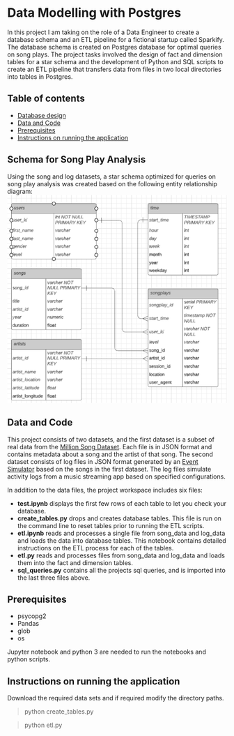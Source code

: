 # Data Modelling with Postgres
> 
In this project I am taking on the role of a Data Engineer to create a database schema and an ETL pipeline for a fictional startup called Sparkify. The database schema is created on Postgres database for optimal queries on song plays. The project tasks involved the design of fact and dimension tables for a star schema and the development of Python and SQL scripts to create an ETL pipeline that transfers data from files in two local directories into tables in Postgres.

## Table of contents

* [Database design](#Schema-for-Song-Play-Analysis)
* [Data and Code](#data-and-code)
* [Prerequisites](#prerequisites)
* [Instructions on running the application](#instructions-on-running-the-application)

## Schema for Song Play Analysis
Using the song and log datasets, a star schema optimized for queries on song play analysis was created based on the following entity relationship diagram:
![ERD image](/songplays_erd.PNG)

## Data and Code
This project consists of two datasets, and the first dataset is a subset of real data from the [Million Song Dataset](https://labrosa.ee.columbia.edu/millionsong/). Each file is in JSON format and contains metadata about a song and the artist of that song. The second dataset consists of log files in JSON format generated by an [Event Simulator](https://github.com/Interana/eventsim) based on the songs in the first dataset. The log files simulate activity logs from a music streaming app based on specified configurations.

In addition to the data files, the project workspace includes six files:
* **test.ipynb** displays the first few rows of each table to let you check your database.
* **create_tables.py** drops and creates database tables. This file is run on the command line to reset tables prior to running the ETL scripts.
* **etl.ipynb** reads and processes a single file from song_data and log_data and loads the data into database tables. This notebook contains detailed instructions on the ETL process for each of the tables.
* **etl.py** reads and processes files from song_data and log_data and loads them into the fact and dimension tables.
* **sql_queries.py** contains all the projects sql queries, and is imported into the last three files above.

## Prerequisites
* psycopg2
* Pandas
* glob
* os

Jupyter notebook and python 3 are needed to run the notebooks and python scripts.

## Instructions on running the application
Download the required data sets and if required modify the directory paths.
> python create_tables.py

> python etl.py